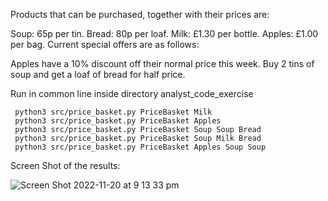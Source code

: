 

Products that can be purchased, together with their prices are:
     
Soup: 65p per tin.
Bread: 80p per loaf.
Milk: £1.30 per bottle.
Apples: £1.00 per bag.
Current special offers are as follows:
        
Apples have a 10% discount off their normal price this week.
Buy 2 tins of soup and get a loaf of bread for half price.

Run in common line inside directory analyst_code_exercise

     python3 src/price_basket.py PriceBasket Milk
     python3 src/price_basket.py PriceBasket Apples
     python3 src/price_basket.py PriceBasket Soup Soup Bread 
     python3 src/price_basket.py PriceBasket Soup Milk Bread
     python3 src/price_basket.py PriceBasket Apples Soup Soup

Screen Shot of the results:

![Screen Shot 2022-11-20 at 9 13 33 pm](https://user-images.githubusercontent.com/74011227/202926543-75a784b6-cfb1-472a-9eed-c91cfa1870ab.png)
